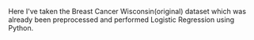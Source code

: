 Here I've taken the Breast Cancer Wisconsin(original) dataset which was already been preprocessed and performed Logistic Regression using Python.
